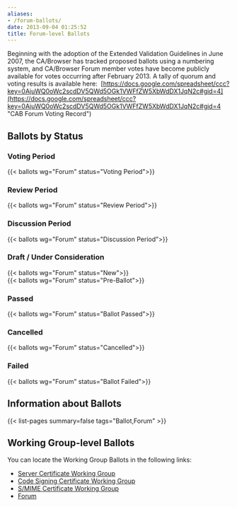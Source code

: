 ```yaml
---
aliases:
- /forum-ballots/
date: 2013-09-04 01:25:52
title: Forum-level Ballots
---
```


Beginning with the adoption of the Extended Validation Guidelines in June 2007, the CA/Browser has tracked proposed ballots using a numbering system, and CA/Browser Forum member votes have become publicly available for votes occurring after February 2013. A tally of quorum and voting results is available here:  [https://docs.google.com/spreadsheet/ccc?key=0AjuWQ0oWc2scdDV5QWd5OGk1VWFfZW5XbWdDX1JqN2c#gid=4](https://docs.google.com/spreadsheet/ccc?key=0AjuWQ0oWc2scdDV5QWd5OGk1VWFfZW5XbWdDX1JqN2c#gid=4 "CAB Forum Voting Record")

## Ballots by Status

### Voting Period

{{< ballots wg="Forum" status="Voting Period">}}

### Review Period

{{< ballots wg="Forum" status="Review Period">}}

### Discussion Period

{{< ballots wg="Forum" status="Discussion Period">}}

### Draft / Under Consideration

{{< ballots wg="Forum" status="New">}}  
{{< ballots wg="Forum" status="Pre-Ballot">}}

### Passed

{{< ballots wg="Forum" status="Ballot Passed">}}

### Cancelled

{{< ballots wg="Forum" status="Cancelled">}}

### Failed

{{< ballots wg="Forum" status="Ballot Failed">}}  

## Information about Ballots

{{< list-pages summary=false tags="Ballot,Forum" >}}

## Working Group-level Ballots

You can locate the Working Group Ballots in the following links:

- [Server Certificate Working Group](/working-groups/server/ballots/)
- [Code Signing Certificate Working Group](/working-groups/code-signing/ballots/)
- [S/MIME Certificate Working Group](/working-groups/smime/ballots/)
- [Forum](/working-groups/netsec/ballots/)